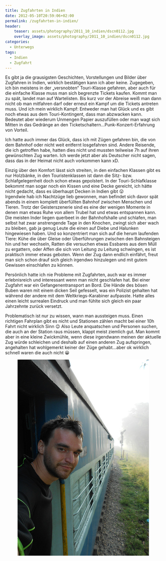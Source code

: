 ```yaml
---
title: Zugfahrten in Indien
date: 2012-05-10T20:59:06+02:00
permalink: /zugfahrten-in-indien/
header:
    teaser: assets/photography/2011_10_indien/dscn0112.jpg
    overlay_image: assets/photography/2011_10_indien/dscn0112.jpg
categories:
  - Unterwegs
tags:
  - Indien
  - Zugfahrt
---
```

Es gibt ja die grausigsten Geschichten, Vorstellungen und Bilder über Zugfahren in Indien, wirklich bestätigen kann ich aber keine. 
Zugegeben, ich bin meistens in der „versnobten“ Touri-Klasse gefahren, aber auch für die einfache Klasse muss man sich begrenzte Tickets kaufen. 
Kommt man zu spät, landet man auf Wartelisten. Bis kurz vor der Abreise weiß man dann nicht ob man mitfahren darf oder 
erneut ein Kampf um die Tickets antreten muss. Und ich mein wirklich Kampf: 
Entweder man hat Glück und es gibt noch etwas aus dem Touri-Kontingent, dass man abzwacken kann. 
Bedeutet aber wiederum Unmengen Papier auszufüllen oder man wagt sich Mitten in das Gedränge an den Ticketschaltern…Punk-Konzert-Erfahrung von Vorteil.

Ich hatte auch immer das Glück, dass ich mit Zügen gefahren bin, die von dem Bahnhof oder nicht weit entfernt losgefahren sind. 
Andere Reisende, die ich getroffen habe, hatten dies nicht und mussten teilweise 7h auf ihren gewünschten Zug warten. 
Ich werde jetzt aber als Deutscher nicht sagen, dass das in der Heimat nicht auch vorkommen kann xD.  
  
Einzig über den Komfort lässt sich streiten, in den einfachen Klassen gibt es nur Holzbänke, 
in den Touristenklassen ist dann die Sitz- bzw. Schlafgelegenheit doch schon etwas gepolstert. 
In der Touri-Schlafklasse bekommt man sogar noch ein Kissen und eine Decke gereicht, ich hätte nicht gedacht, dass es überhaupt Decken in Indien gibt 😛  
Irgendwie hab ich Nachtzüge lieb gewonnen, man befindet sich davor spät abends in einem komplett überfüllten Bahnhof zwischen Menschen und Tieren. 
Trotz der Geisterszenerie sind es eine der wenigen Momente in denen man etwas Ruhe von allem Trubel hat und etwas entspannen kann.  
Die meisten Inder liegen querbeet in der Bahnhofshalle und schlafen, man selbst hat zwar anstrengende Tage in den Knochen, 
zwingt sich aber wach zu bleiben, gab ja genug Leute die einen auf Diebe und Halunken hingewiesen haben. 
Und so konzentriert man sich auf die herum laufenden Tiere: Kühe die über Gleise oder Überführungen zwischen den Bahnsteigen hin und her wechseln, 
Ratten die versuchen etwas Essbares aus dem Müll zu ergattern, oder Affen die sich von Leitung zu Leitung schwingen, 
es ist praktisch immer etwas geboten. Wenn der Zug dann endlich einfährt, freut man sich schon drauf sich gleich irgendwo 
hinzulegen und mit gutem Gewissen einschlafen zu können.

Persönlich hatte ich nie Probleme mit Zugfahrten, auch war es immer erlebnisreich und interessant wenn man nicht geschlafen hat. 
Bei einer Zugfahrt war ein Gefangenentransport an Bord. Die Hände des bösen Buben waren mit einem dicken Seil gefesselt, 
was ein Polizist gehalten hat während der andere mit dem Weltkriegs-Karabiner aufpasste. 
Hatte alles einen leicht surrealen Eindruck und man fühlte sich gleich ein paar Jahrzehnte zurück versetzt.

Problematisch ist nur zu wissen, wann man aussteigen muss. 
Einen richtigen Fahrplan gibt es nicht und Stationen zählen macht bei einer 10h Fahrt nicht wirklich Sinn 😉 
Also Leute anquatschen und Personen suchen, die auch an der Station raus müssen, klappt meist ziemlich gut. 
Man kommt aber in eine kleine Zwickmühle, wenn diese irgendwann meinen der aktuelle Zug würde schleichen und 
deshalb auf einen anderen Zug aufspringen, angehalten hat wohlgemerkt keiner der Züge gehabt…aber ok wirklich schnell waren die auch nicht 😀

<figure class="half">
    <a href="/assets/photography/2011_10_indien/dscn0112.jpg"><img src="/assets/photography/2011_10_indien/dscn0112.jpg"></a>
</figure>